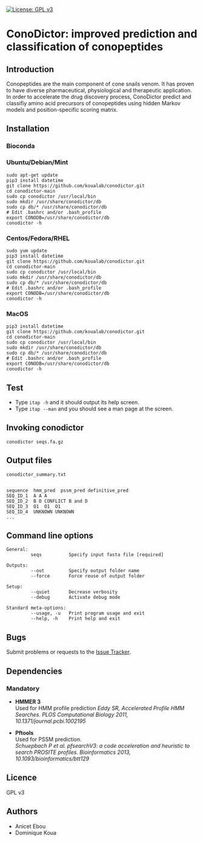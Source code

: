 [![License: GPL v3](https://img.shields.io/badge/License-GPLv3-blue.svg)](https://www.gnu.org/licenses/gpl-3.0)

# ConoDictor: improved prediction and classification of conopeptides

## Introduction

Conopeptides are the main component of cone snails venom. It has proven to have diverse pharmaceutical, physiological and therapeutic application. In order to accelerate the drug
discovery process, ConoDictor predict and classifiy amino acid precursors of conopeptides using
hidden Markov models and position-specific scoring matrix. 

## Installation

### Bioconda


### Ubuntu/Debian/Mint

```
sudo apt-get update
pip3 install datetime
git clone https://github.com/koualab/conodictor.git
cd conodictor-main
sudo cp conodictor /usr/local/bin
sudo mkdir /usr/share/conodictor/db
sudo cp db/* /usr/share/conodictor/db
# Edit .bashrc and/or .bash_profile
export CONODB=/usr/share/conodictor/db
conodictor -h
```

### Centos/Fedora/RHEL

```
sudo yum update
pip3 install datetime
git clone https://github.com/koualab/conodictor.git
cd conodictor-main
sudo cp conodictor /usr/local/bin
sudo mkdir /usr/share/conodictor/db
sudo cp db/* /usr/share/conodictor/db
# Edit .bashrc and/or .bash_profile
export CONODB=/usr/share/conodictor/db
conodictor -h
```

### MacOS

```
pip3 install datetime
git clone https://github.com/koualab/conodictor.git
cd conodictor-main
sudo cp conodictor /usr/local/bin
sudo mkdir /usr/share/conodictor/db
sudo cp db/* /usr/share/conodictor/db
# Edit .bashrc and/or .bash_profile
export CONODB=/usr/share/conodictor/db
conodictor -h
```
  

## Test

* Type `itap -h` and it should output its help screen.
* Type `itap --man` and you should see a man page at the screen.
  


## Invoking conodictor

```
conodictor seqs.fa.gz
```
  

## Output files

```
conodictor_summary.txt


sequence  hmm_pred  pssm_pred definitive_pred
SEQ_ID_1  A A A
SEQ_ID_2  B D CONFLICT B and D
SEQ_ID_3  O1  O1  O1
SEQ_ID_4  UNKNOWN UNKNOWN
...

```

## Command line options

```
General:
         seqs          Specify input fasta file [required]

Outputs:
         --out         Specify output folder name
         --force       Force reuse of output folder

Setup:
         --quiet       Decrease verbosity
         --debug       Activate debug mode

Standard meta-options:
         --usage, -u   Print program usage and exit
         --help, -h    Print help and exit

```
  
  
## Bugs

Submit problems or requests to the [Issue Tracker](https://github.com/conodictor/issues).

  


## Dependencies

### Mandatory

* **HMMER 3**  
  Used for HMM profile prediction 
  *Eddy SR, Accelerated Profile HMM Searches. PLOS Computational Biology 2011, 10.1371/journal.pcbi.1002195*

* **Pftools**  
  Used for PSSM prediction.  
  *Schuepbach P et al. pfsearchV3: a code acceleration and heuristic to search PROSITE profiles. Bioinformatics 2013, 10.1093/bioinformatics/btt129*


## Licence

GPL v3

## Authors

* Anicet Ebou
* Dominique Koua
